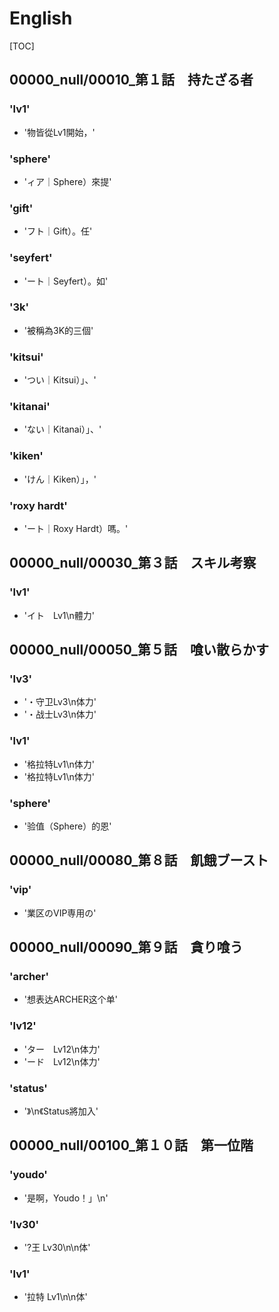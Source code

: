 # English

[TOC]

## 00000_null/00010_第１話　持たざる者

### 'lv1'

- '物皆從Lv1開始，'

### 'sphere'

- 'ィア｜Sphere）來提'

### 'gift'

- 'フト｜Gift）。任'

### 'seyfert'

- 'ート｜Seyfert）。如'

### '3k'

- '被稱為3K的三個'

### 'kitsui'

- 'つい｜Kitsui）」、'

### 'kitanai'

- 'ない｜Kitanai）」、'

### 'kiken'

- 'けん｜Kiken）」，'

### 'roxy hardt'

- 'ート｜Roxy Hardt）嗎。'


## 00000_null/00030_第３話　スキル考察

### 'lv1'

- 'イト　Lv1\n體力'


## 00000_null/00050_第５話　喰い散らかす

### 'lv3'

- '・守卫Lv3\n体力'
- '・战士Lv3\n体力'

### 'lv1'

- '格拉特Lv1\n体力'
- '格拉特Lv1\n体力'

### 'sphere'

- '验值（Sphere）的恩'


## 00000_null/00080_第８話　飢餓ブースト

### 'vip'

- '業区のVIP専用の'


## 00000_null/00090_第９話　貪り喰う

### 'archer'

- '想表达ARCHER这个单'

### 'lv12'

- 'ター　Lv12\n体力'
- 'ード　Lv12\n体力'

### 'status'

- '》\n《Status將加入'


## 00000_null/00100_第１０話　第一位階

### 'youdo'

- '是啊，Youdo！」\n'

### 'lv30'

- '?王 Lv30\n\n体'

### 'lv1'

- '拉特 Lv1\n\n体'
